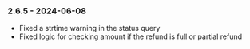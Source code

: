 ### 2.6.5 - 2024-06-08
* Fixed a strtime warning in the status query
* Fixed logic for checking amount if the refund is full or partial refund
